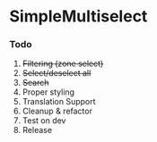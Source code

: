 # SimpleMultiselect

### Todo
1. ~~Filtering (zone select)~~
2. ~~Select/deselect all~~
3. ~~Search~~
4. Proper styling
5. Translation Support
6. Cleanup & refactor
7. Test on dev
8. Release